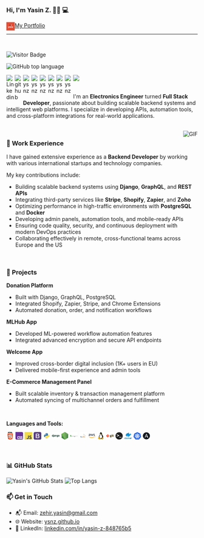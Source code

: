 
### Hi, I'm Yasin Z. 👋🏻 💻


<a href="https://ysnz.github.io/portfolio/" target="_blank">
  <img align="left" alt="Portfolio" width="22px" src="https://github.com/Ysnz/portfolio/blob/main/img/logo.png?raw=true" />My Portfolio
</a>
<hr>
<br>

![Visitor Badge](https://vbr.nathanchung.dev/badge?page_id=ysnz.ysnz&color=blue&style=flat)

![GitHub top language](https://img.shields.io/github/languages/top/ysnz/ysnz-assistant?style=plastic)

<a href="https://www.linkedin.com/in/yasin-z-848765b5/">
  <img align="left" alt="Linkedin" width="22px" src="https://cdn.jsdelivr.net/npm/simple-icons@v3/icons/linkedin.svg" />
</a>

<a href="https://ysnz.github.io/">
  <img align="left" alt="github" width="22px" src="https://cdn.jsdelivr.net/npm/simple-icons@v3/icons/github.svg" />
</a>

<a>
  <img align="left" alt="ysnz" width="22px" src="https://cdn.jsdelivr.net/npm/simple-icons@v3/icons/codeforces.svg" />
</a>

<a>
  <img align="left" alt="ysnz" width="22px" src="https://cdn.jsdelivr.net/npm/simple-icons@v3/icons/docker.svg" />
</a>

<a>
  <img align="left" alt="ysnz" width="22px" src="https://cdn.jsdelivr.net/npm/simple-icons@v3/icons/kubernetes.svg" />
</a>

<a>
  <img align="left" alt="ysnz" width="22px" src="https://cdn.jsdelivr.net/npm/simple-icons@v3/icons/linux.svg" />
</a>

<a>
  <img align="left" alt="ysnz" width="22px" src="https://cdn.jsdelivr.net/npm/simple-icons@v3/icons/jenkins.svg" />
</a>


<a>
  <img align="left" alt="ysnz" width="22px" src="https://cdn.jsdelivr.net/npm/simple-icons@v3/icons/codechef.svg" />
<a>
  
<img width=130px align="left" src="https://github.com/ellerbrock/open-source-badges/blob/master/badges/open-source-v1/open-source-150x25.png?raw=true" />

<br>
<br>

I'm an **Electronics Engineer** turned **Full Stack Developer**, passionate about building scalable backend systems and intelligent web platforms. I specialize in developing APIs, automation tools, and cross-platform integrations for real-world applications.
 
<br> <img align="right" alt="GIF" src="https://media.giphy.com/media/ZVik7pBtu9dNS/giphy.gif" />

### 💼 Work Experience

I have gained extensive experience as a **Backend Developer** by working with various international startups and technology companies.

My key contributions include:
- Building scalable backend systems using **Django**, **GraphQL**, and **REST APIs**
- Integrating third-party services like **Stripe**, **Shopify**, **Zapier**, and **Zoho**
- Optimizing performance in high-traffic environments with **PostgreSQL** and **Docker**
- Developing admin panels, automation tools, and mobile-ready APIs
- Ensuring code quality, security, and continuous deployment with modern DevOps practices
- Collaborating effectively in remote, cross-functional teams across Europe and the US

<br />

### 🧪 Projects

**Donation Platform**
- Built with Django, GraphQL, PostgreSQL
- Integrated Shopify, Zapier, Stripe, and Chrome Extensions
- Automated donation, order, and notification workflows

**MLHub App**
- Developed ML-powered workflow automation features
- Integrated advanced encryption and secure API endpoints

**Welcome App**
- Improved cross-border digital inclusion (1K+ users in EU)
- Delivered mobile-first experience and admin tools

**E-Commerce Management Panel**
- Built scalable inventory & transaction management platform
- Automated syncing of multichannel orders and fulfillment

<br />

**Languages and Tools:**  

<code><img height="20" src="https://raw.githubusercontent.com/github/explore/80688e429a7d4ef2fca1e82350fe8e3517d3494d/topics/html/html.png"></code>
<code><img height="20" src="https://raw.githubusercontent.com/github/explore/80688e429a7d4ef2fca1e82350fe8e3517d3494d/topics/css/css.png"></code>
<code><img height="20" src="https://raw.githubusercontent.com/github/explore/80688e429a7d4ef2fca1e82350fe8e3517d3494d/topics/javascript/javascript.png"></code>
<code><img height="20" src="https://raw.githubusercontent.com/github/explore/5c058a388828bb5fde0bcafd4bc867b5bb3f26f3/topics/bootstrap/bootstrap.png"></code>
<code><img height="20" src="https://raw.githubusercontent.com/github/explore/80688e429a7d4ef2fca1e82350fe8e3517d3494d/topics/python/python.png"></code>
<code><img height="20" src="https://raw.githubusercontent.com/github/explore/80688e429a7d4ef2fca1e82350fe8e3517d3494d/topics/django/django.png"></code>
<code><img height="20" src="https://raw.githubusercontent.com/github/explore/80688e429a7d4ef2fca1e82350fe8e3517d3494d/topics/nodejs/nodejs.png"></code>
<code><img height="20" src="https://raw.githubusercontent.com/github/explore/80688e429a7d4ef2fca1e82350fe8e3517d3494d/topics/mongodb/mongodb.png"></code>
<code><img height="20" src="https://raw.githubusercontent.com/github/explore/80688e429a7d4ef2fca1e82350fe8e3517d3494d/topics/mysql/mysql.png"></code>
<code><img height="20" src="https://raw.githubusercontent.com/github/explore/80688e429a7d4ef2fca1e82350fe8e3517d3494d/topics/aws/aws.png"></code>
<code><img height="20" src="https://raw.githubusercontent.com/github/explore/80688e429a7d4ef2fca1e82350fe8e3517d3494d/topics/linux/linux.png"></code>
<code><img height="20" src="https://raw.githubusercontent.com/github/explore/80688e429a7d4ef2fca1e82350fe8e3517d3494d/topics/git/git.png"></code>
<code><img height="20" src="https://raw.githubusercontent.com/github/explore/80688e429a7d4ef2fca1e82350fe8e3517d3494d/topics/terminal/terminal.png"></code>
<code><img height="20" src="https://raw.githubusercontent.com/github/explore/80688e429a7d4ef2fca1e82350fe8e3517d3494d/topics/docker/docker.png"></code>
<code><img height="20" src="https://raw.githubusercontent.com/github/explore/80688e429a7d4ef2fca1e82350fe8e3517d3494d/topics/kubernetes/kubernetes.png"></code>
<code><img height="20" src="https://raw.githubusercontent.com/github/explore/80688e429a7d4ef2fca1e82350fe8e3517d3494d/topics/ansible/ansible.png"></code>

<br />

### 📊 GitHub Stats

![Yasin's GitHub Stats](https://github-readme-stats.vercel.app/api?username=ysnz&show_icons=true&theme=tokyonight)
![Top Langs](https://github-readme-stats.vercel.app/api/top-langs/?username=ysnz&layout=compact&theme=tokyonight)

### 📫 Get in Touch

- 📬 Email: [zehir.yasin@gmail.com](mailto:zehir.yasin@gmail.com)
- 🌐 Website: [ysnz.github.io](https://ysnz.github.io)
- 💼 LinkedIn: [linkedin.com/in/yasin-z-848765b5](https://www.linkedin.com/in/yasin-z-848765b5/)

